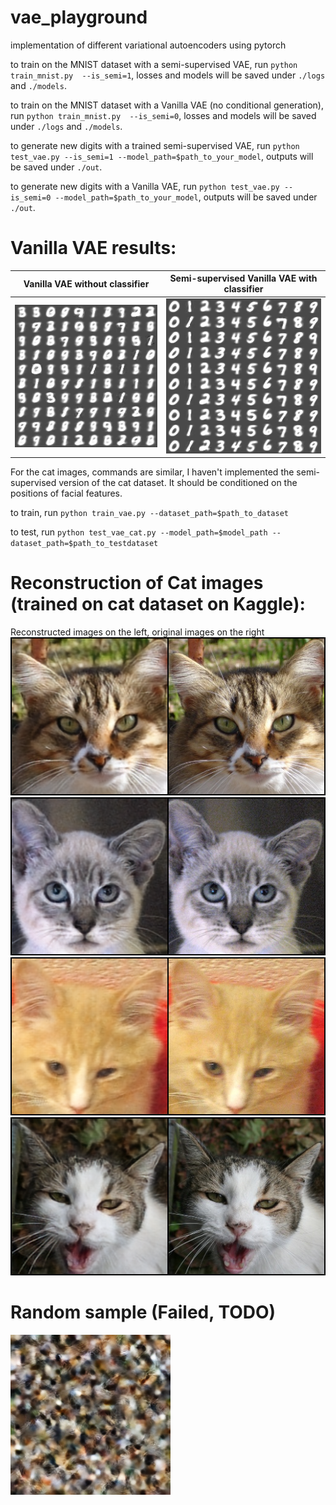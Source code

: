 # vae_playground
implementation of different variational autoencoders using pytorch

to train on the MNIST dataset with a semi-supervised VAE, run
`python train_mnist.py  --is_semi=1`, losses and models will be saved under `./logs` and `./models`.

to train on the MNIST dataset with a Vanilla VAE (no conditional generation), run
`python train_mnist.py  --is_semi=0`, losses and models will be saved under `./logs` and `./models`.

to generate new digits with a trained semi-supervised VAE, run
`python test_vae.py --is_semi=1 --model_path=$path_to_your_model`, outputs will be saved under `./out`.

to generate new digits with a Vanilla VAE, run
`python test_vae.py --is_semi=0 --model_path=$path_to_your_model`, outputs will be saved under `./out`.



# Vanilla VAE results:
Vanilla VAE without classifier            |  Semi-supervised Vanilla VAE with classifier
:-------------------------:|:-------------------------:
![](imgs/mnist/no_label/full_img.png)  |  ![](imgs/mnist/semi/full_img.png) 

For the cat images, commands are similar, I haven't implemented the semi-supervised version of the cat dataset. It should be conditioned on the positions of facial features. 

to train, run `python train_vae.py --dataset_path=$path_to_dataset`

to test, run `python test_vae_cat.py --model_path=$model_path --dataset_path=$path_to_testdataset`

# Reconstruction of Cat images (trained on cat dataset on Kaggle):
Reconstructed images on the left, original images on the right
![](imgs/cat_vae/0.png) 
![](imgs/cat_vae/1.png) 
![](imgs/cat_vae/2.png) 
![](imgs/cat_vae/3.png) 

# Random sample (Failed, TODO)
![](imgs/cat_vae/0_random.png) 

